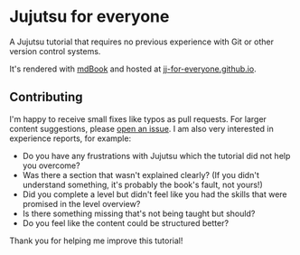 # Jujutsu for everyone

A Jujutsu tutorial that requires no previous experience with Git or other version control systems.

It's rendered with [mdBook](https://github.com/rust-lang/mdBook) and hosted at [jj-for-everyone.github.io](https://jj-for-everyone.github.io).

## Contributing

I'm happy to receive small fixes like typos as pull requests.
For larger content suggestions, please [open an issue](https://github.com/jj-for-everyone/jj-for-everyone.github.io/issues/new).
I am also very interested in experience reports, for example:
- Do you have any frustrations with Jujutsu which the tutorial did not help you overcome?
- Was there a section that wasn't explained clearly?
  (If you didn't understand something, it's probably the book's fault, not yours!)
- Did you complete a level but didn't feel like you had the skills that were promised in the level overview?
- Is there something missing that's not being taught but should?
- Do you feel like the content could be structured better?

Thank you for helping me improve this tutorial!
